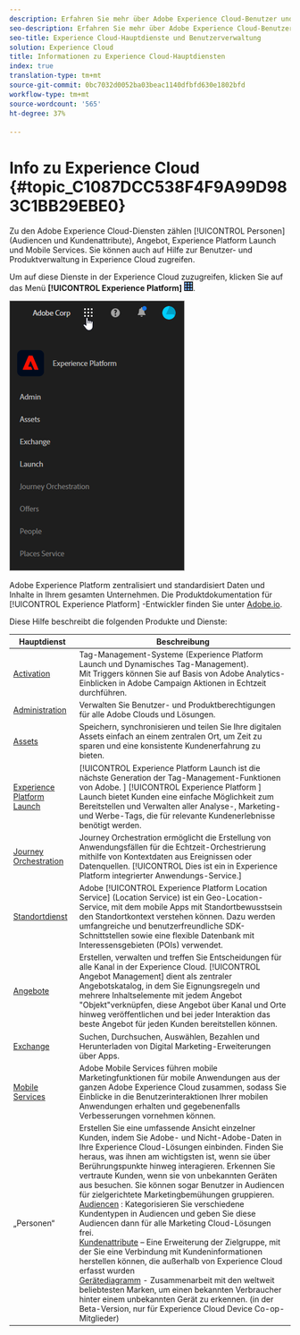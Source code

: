 ```yaml
---
description: Erfahren Sie mehr über Adobe Experience Cloud-Benutzer und -Produktverwaltung, Personen (Audiencen und Kundenattribute), Reisebegleitung, Angebote, Orte, Experience Platform Launch und Mobile Services.
seo-description: Erfahren Sie mehr über Adobe Experience Cloud-Benutzer und -Produktverwaltung, die Personen (Audiencen und Kundenattribute), Angebot, Experience Platform Launch und Mobile Services.
seo-title: Experience Cloud-Hauptdienste und Benutzerverwaltung
solution: Experience Cloud
title: Informationen zu Experience Cloud-Hauptdiensten
index: true
translation-type: tm+mt
source-git-commit: 0bc7032d0052ba03beac1140dfbfd630e1802bfd
workflow-type: tm+mt
source-wordcount: '565'
ht-degree: 37%

---
```



# Info zu Experience Cloud {#topic_C1087DCC538F4F9A99D983C1BB29EBE0}

Zu den Adobe Experience Cloud-Diensten zählen [!UICONTROL Personen] (Audiencen und Kundenattribute), Angebot, Experience Platform Launch und Mobile Services. Sie können auch auf Hilfe zur Benutzer- und Produktverwaltung in Experience Cloud zugreifen.

Um auf diese Dienste in der Experience Cloud zuzugreifen, klicken Sie auf das Menü **[!UICONTROL Experience Platform]** ![](assets/menu-icon.png).

![](assets/platform-core-services.png)

Adobe Experience Platform zentralisiert und standardisiert Daten und Inhalte in Ihrem gesamten Unternehmen. Die Produktdokumentation für [!UICONTROL Experience Platform] -Entwickler finden Sie unter [Adobe.io](https://www.adobe.io/apis/experienceplatform/home/services.html).

Diese Hilfe beschreibt die folgenden Produkte und Dienste:

| Hauptdienst | Beschreibung |
|--- |--- |
| [Activation](activation/activation.md) | Tag-Management-Systeme (Experience Platform Launch und Dynamisches Tag-Management).<br>Mit Triggers können Sie auf Basis von Adobe Analytics-Einblicken in Adobe Campaign Aktionen in Echtzeit durchführen. |
| [Administration](admin-getting-started/admin-getting-started.md) | Verwalten Sie Benutzer- und Produktberechtigungen für alle Adobe Clouds und Lösungen. |
| [Assets](experience-cloud-assets/experience-cloud-assets.md) | Speichern, synchronisieren und teilen Sie Ihre digitalen Assets einfach an einem zentralen Ort, um Zeit zu sparen und eine konsistente Kundenerfahrung zu bieten. |
| [Experience Platform Launch](https://docs.adobe.com/content/help/de-DE/launch/using/overview.html) | [!UICONTROL Experience Platform Launch ist die nächste Generation der Tag-Management-Funktionen von Adobe. ] [!UICONTROL Experience Platform ] Launch bietet Kunden eine einfache Möglichkeit zum Bereitstellen und Verwalten aller Analyse-, Marketing- und Werbe-Tags, die für relevante Kundenerlebnisse benötigt werden. |
| [Journey Orchestration](https://docs.adobe.com/content/help/de-DE/journeys/using/journey-orchestration-home.html) | Journey Orchestration ermöglicht die Erstellung von Anwendungsfällen für die Echtzeit-Orchestrierung mithilfe von Kontextdaten aus Ereignissen oder Datenquellen. [!UICONTROL Dies ist ein in Experience Platform integrierter Anwendungs-Service.] |
| [Standortdienst](https://docs.adobe.com/content/help/de-DE/places/using/home.html) | Adobe [!UICONTROL Experience Platform Location Service] (Location Service) ist ein Geo-Location-Service, mit dem mobile Apps mit Standortbewusstsein den Standortkontext verstehen können. Dazu werden umfangreiche und benutzerfreundliche SDK-Schnittstellen sowie eine flexible Datenbank mit Interessensgebieten (POIs) verwendet. |
| [Angebote](offer-management/getting-started.md) | Erstellen, verwalten und treffen Sie Entscheidungen für alle Kanal in der Experience Cloud. [!UICONTROL Angebot Management] dient als zentraler Angebotskatalog, in dem Sie Eignungsregeln und mehrere Inhaltselemente mit jedem Angebot &quot;Objekt&quot;verknüpfen, diese Angebot über Kanal und Orte hinweg veröffentlichen und bei jeder Interaktion das beste Angebot für jeden Kunden bereitstellen können. |
| [Exchange](exchange.md) | Suchen, Durchsuchen, Auswählen, Bezahlen und Herunterladen von Digital Marketing-Erweiterungen über Apps. |
| [Mobile Services](https://docs.adobe.com/content/help/de-DE/mobile-services/using/home.html) | Adobe Mobile Services führen mobile Marketingfunktionen für mobile Anwendungen aus der ganzen Adobe Experience Cloud zusammen, sodass Sie Einblicke in die Benutzerinteraktionen Ihrer mobilen Anwendungen erhalten und gegebenenfalls Verbesserungen vornehmen können. |
| „Personen“ | Erstellen Sie eine umfassende Ansicht einzelner Kunden, indem Sie Adobe- und Nicht-Adobe-Daten in Ihre Experience Cloud-Lösungen einbinden. Finden Sie heraus, was ihnen am wichtigsten ist, wenn sie über Berührungspunkte hinweg interagieren. Erkennen Sie vertraute Kunden, wenn sie von unbekannten Geräten aus besuchen. Sie können sogar Benutzer in Audiencen für zielgerichtete Marketingbemühungen gruppieren.<br>[Audiencen](audience-library/audience-library.md) : Kategorisieren Sie verschiedene Kundentypen in Audiencen und geben Sie diese Audiencen dann für alle Marketing Cloud-Lösungen frei.<br>[Kundenattribute](attributes/attributes.md) – Eine Erweiterung der Zielgruppe, mit der Sie eine Verbindung mit Kundeninformationen herstellen können, die außerhalb von Experience Cloud erfasst wurden<br>[Gerätediagramm](https://landing.adobe.com/en/na/events/summit/275658-summit-co-op.html) - Zusammenarbeit mit den weltweit beliebtesten Marken, um einen bekannten Verbraucher hinter einem unbekannten Gerät zu erkennen. (in der Beta-Version, nur für Experience Cloud Device Co-op-Mitglieder) |
